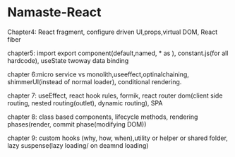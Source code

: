 # Namaste-React

Chapter4: React fragment, configure driven UI,props,virtual DOM, React fiber

chapter5: import export component(default,named, \* as ), constant.js(for all hardcode), useState twoway data binding

chapter 6:micro service vs monolith,useeffect,optinalchaining, shimmerUI(instead of normal loader), conditional rendering.

chapter 7: useEffect, react hook rules, formik, react router dom(client side routing, nested routing(outlet), dynamic routing), SPA

chapter 8: class based components, lifecycle methods, rendering phases(render, commit phase(modifying DOM))

chapter 9: custom hooks (why, how, when),utility or helper or shared folder, lazy suspense(lazy loading/ on deamnd loading)
